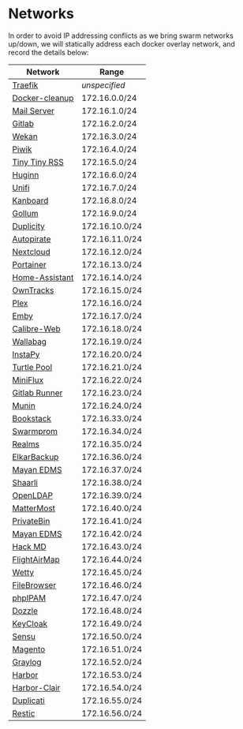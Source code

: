 # Networks

In order to avoid IP addressing conflicts as we bring swarm networks up/down, we will statically address each docker overlay network, and record the details below:

| Network                                                                                                               | Range          |
|-----------------------------------------------------------------------------------------------------------------------|----------------|
| [Traefik](https://geek-cookbook.funkypenguin.co.nz/ha-docker-swarm/traefik/)                                          | _unspecified_  |
| [Docker-cleanup](https://geek-cookbook.funkypenguin.co.nz/ha-docker-swarm/docker-swarm-mode/#setup-automated-cleanup) | 172.16.0.0/24  |
| [Mail Server](https://geek-cookbook.funkypenguin.co.nz/recipes/mail/)                                                 | 172.16.1.0/24  |
| [Gitlab](https://geek-cookbook.funkypenguin.co.nz/recipes/gitlab/)                                                    | 172.16.2.0/24  |
| [Wekan](https://geek-cookbook.funkypenguin.co.nz/recipes/wekan/)                                                      | 172.16.3.0/24  |
| [Piwik](https://geek-cookbook.funkypenguin.co.nz/recipes/piwik/)                                                      | 172.16.4.0/24  |
| [Tiny Tiny RSS](https://geek-cookbook.funkypenguin.co.nz/recipes/tiny-tiny-rss/)                                      | 172.16.5.0/24  |
| [Huginn](https://geek-cookbook.funkypenguin.co.nz/recipes/huginn/)                                                    | 172.16.6.0/24  |
| [Unifi](https://geek-cookbook.funkypenguin.co.nz/recipes/unifi/)                                                      | 172.16.7.0/24  |
| [Kanboard](https://geek-cookbook.funkypenguin.co.nz/recipes/kanboard/)                                                | 172.16.8.0/24  |
| [Gollum](https://geek-cookbook.funkypenguin.co.nz/recipes/gollum/)                                                    | 172.16.9.0/24  |
| [Duplicity](https://geek-cookbook.funkypenguin.co.nz/recipes/duplicity/)                                              | 172.16.10.0/24 |
| [Autopirate](https://geek-cookbook.funkypenguin.co.nz/recipes/autopirate/)                                            | 172.16.11.0/24 |
| [Nextcloud](https://geek-cookbook.funkypenguin.co.nz/recipes/nextcloud/)                                              | 172.16.12.0/24 |
| [Portainer](https://geek-cookbook.funkypenguin.co.nz/recipes/portainer/)                                              | 172.16.13.0/24 |
| [Home-Assistant](https://geek-cookbook.funkypenguin.co.nz/recipes/home-assistant/)                                    | 172.16.14.0/24 |
| [OwnTracks](https://geek-cookbook.funkypenguin.co.nz/recipes/owntracks/)                                              | 172.16.15.0/24 |
| [Plex](https://geek-cookbook.funkypenguin.co.nz/recipes/plex/)                                                        | 172.16.16.0/24 |
| [Emby](https://geek-cookbook.funkypenguin.co.nz/recipes/emby/)                                                        | 172.16.17.0/24 |
| [Calibre-Web](https://geek-cookbook.funkypenguin.co.nz/recipes/calibre-web/)                                          | 172.16.18.0/24 |
| [Wallabag](https://geek-cookbook.funkypenguin.co.nz/recipes/wallabag/)                                                | 172.16.19.0/24 |
| [InstaPy](https://geek-cookbook.funkypenguin.co.nz/recipes/instapy/)                                                  | 172.16.20.0/24 |
| [Turtle Pool](https://geek-cookbook.funkypenguin.co.nz/recipes/turtle-pool/)                                          | 172.16.21.0/24 |
| [MiniFlux](https://geek-cookbook.funkypenguin.co.nz/recipes/miniflux/)                                                | 172.16.22.0/24 |
| [Gitlab Runner](https://geek-cookbook.funkypenguin.co.nz/recipes/gitlab-runner/)                                      | 172.16.23.0/24 |
| [Munin](https://geek-cookbook.funkypenguin.co.nz/recipes/munin/)                                                      | 172.16.24.0/24 |
| [Bookstack](https://geek-cookbook.funkypenguin.co.nz/recipes/bookstack/)                                              | 172.16.33.0/24 |
| [Swarmprom](https://geek-cookbook.funkypenguin.co.nz/recipes/swarmprom/)                                              | 172.16.34.0/24 |
| [Realms](https://geek-cookbook.funkypenguin.co.nz/recipes/realms/)                                                    | 172.16.35.0/24 |
| [ElkarBackup](https://geek-cookbook.funkypenguin.co.nz/recipes/elkarbackp/)                                           | 172.16.36.0/24 |
| [Mayan EDMS](https://geek-cookbook.funkypenguin.co.nz/recipes/realms/)                                                | 172.16.37.0/24 |
| [Shaarli](https://geek-cookbook.funkypenguin.co.nz/recipes/shaarli/)                                                  | 172.16.38.0/24 |
| [OpenLDAP](https://geek-cookbook.funkypenguin.co.nz/recipes/openldap/)                                                | 172.16.39.0/24 |
| [MatterMost](https://geek-cookbook.funkypenguin.co.nz/recipes/mattermost/)                                            | 172.16.40.0/24 |
| [PrivateBin](https://geek-cookbook.funkypenguin.co.nz/recipes/privatebin/)                                            | 172.16.41.0/24 |
| [Mayan EDMS](https://geek-cookbook.funkypenguin.co.nz/recipes/mayan-edms/)                                            | 172.16.42.0/24 |
| [Hack MD](https://geek-cookbook.funkypenguin.co.nz/recipes/hackmd/)                                                   | 172.16.43.0/24 |
| [FlightAirMap](https://geek-cookbook.funkypenguin.co.nz/recipes/flightairmap/)                                        | 172.16.44.0/24 |
| [Wetty](https://geek-cookbook.funkypenguin.co.nz/recipes/wetty/)                                                      | 172.16.45.0/24 |
| [FileBrowser](https://geek-cookbook.funkypenguin.co.nz/recipes/filebrowser/)                                          | 172.16.46.0/24 |
| [phpIPAM](https://geek-cookbook.funkypenguin.co.nz/recipes/phpipam/)                                                  | 172.16.47.0/24 |
| [Dozzle](https://geek-cookbook.funkypenguin.co.nz/recipes/dozzle/)                                                    | 172.16.48.0/24 |
| [KeyCloak](https://geek-cookbook.funkypenguin.co.nz/recipes/keycloak/)                                                | 172.16.49.0/24 |
| [Sensu](https://geek-cookbook.funkypenguin.co.nz/recipes/sensu/)                                                      | 172.16.50.0/24 |
| [Magento](https://geek-cookbook.funkypenguin.co.nz/recipes/magento/)                                                  | 172.16.51.0/24 |
| [Graylog](https://geek-cookbook.funkypenguin.co.nz/recipes/graylog/)                                                  | 172.16.52.0/24 |
| [Harbor](https://geek-cookbook.funkypenguin.co.nz/recipes/graylog/)                                                   | 172.16.53.0/24 |
| [Harbor-Clair](https://geek-cookbook.funkypenguin.co.nz/recipes/graylog/)                                             | 172.16.54.0/24 |
| [Duplicati](https://geek-cookbook.funkypenguin.co.nz/recipes/duplicati/)                                              | 172.16.55.0/24 |
| [Restic](https://geek-cookbook.funkypenguin.co.nz/recipes/restic/)                                                    | 172.16.56.0/24 |